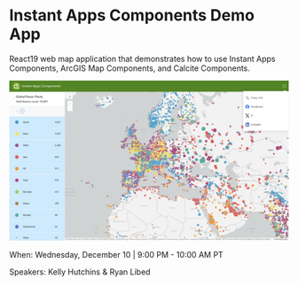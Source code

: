 # Instant Apps Components Demo App

React19 web map application that demonstrates how to use Instant Apps Components, ArcGIS Map Components, and Calcite Components.

![alt text](public/sample.png)

When: Wednesday, December 10 | 9:00 PM - 10:00 AM PT

Speakers: Kelly Hutchins & Ryan Libed
